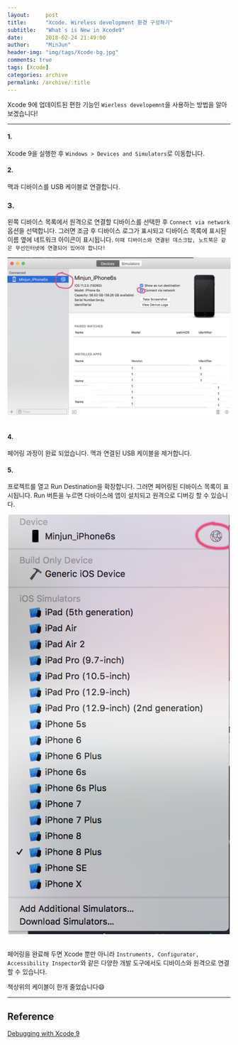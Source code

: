 ```yaml
---
layout:     post
title:      "Xcode. Wireless development 환경 구성하기"
subtitle:   "What`s is New in Xcode9"
date:       2018-02-24 21:49:00
author:     "MinJun"
header-img: "img/tags/Xcode-bg.jpg"
comments: true 
tags: [Xcode]
categories: archive
permalink: /archive/:title
---
```


Xcode 9에 업데이트된 편한 기능인 `Wierless developemnt`을 사용하는 방법을 알아보겠습니다! 

---


#### 1. 

Xcode 9을 실행한 후 `Windows > Devices and Simulators`로 이동합니다.

#### 2.

맥과 디바이스를 USB 케이블로 연결합니다. 

### 3.

왼쪽 디바이스 목록에서 원격으로 연결할 디바이스를 선택한 후 `Connect via network` 옵션을 선택합니다. 
그러면 조금 후 디바이스 로그가 표시되고 디바이스 목록에 표시된 이름 옆에 네트워크 아이콘이 표시됩니다. `이때 디바이스와 연결된 데스크탑, 노트북은 같은 무선인터넷에 연결되어 있어야 합니다!` <br>

<center><img src="/assets/post_img/posts/Wireless_development.png" width="700"></center> <br> 

#### 4. 

페어링 과정이 완료 되었습니다. 맥과 연결된 USB 케이블을 제거합니다.

#### 5.

프로젝트를 열고 Run Destination을 확장합니다. 그러면 페어링된 디바이스 목록이 표시됩니다. Run 버튼을 누르면 다바이스에 앱이 설치되고 원격으로 디버깅 할 수 있습니다.

<center><img src="/assets/post_img/posts/Wireless_development-1.png" width="500"></center> <br> 


페어링을 완료해 두면 Xcode 뿐만 아니라 `Instruments, Configurator, Accessibility Inspector`와 같은 다양한 개발 도구에서도 디바이스와 원격으로 연결할 수 있습니다.

책상위의 케이블이 한개 줄었습니다😄

---

## Reference 

[Debugging with Xcode 9](https://developer.apple.com/videos/play/wwdc2017/404/?time=78)
